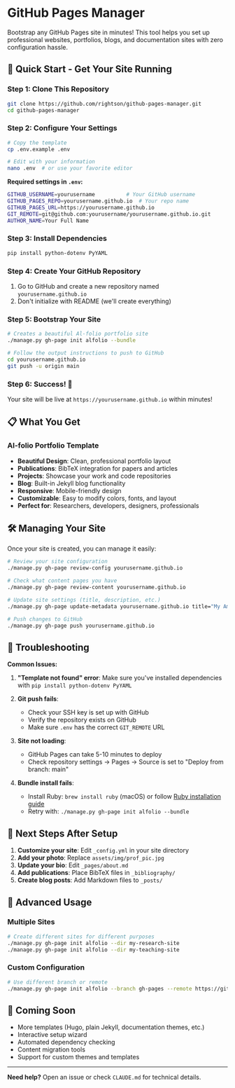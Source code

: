# GitHub Pages Manager

Bootstrap any GitHub Pages site in minutes! This tool helps you set up professional websites, portfolios, blogs, and documentation sites with zero configuration hassle.

## 🚀 Quick Start - Get Your Site Running

### Step 1: Clone This Repository
```bash
git clone https://github.com/rightson/github-pages-manager.git
cd github-pages-manager
```

### Step 2: Configure Your Settings
```bash
# Copy the template
cp .env.example .env

# Edit with your information
nano .env  # or use your favorite editor
```

**Required settings in `.env`:**
```bash
GITHUB_USERNAME=yourusername          # Your GitHub username
GITHUB_PAGES_REPO=yourusername.github.io  # Your repo name
GITHUB_PAGES_URL=https://yourusername.github.io
GIT_REMOTE=git@github.com:yourusername/yourusername.github.io.git
AUTHOR_NAME=Your Full Name
```

### Step 3: Install Dependencies
```bash
pip install python-dotenv PyYAML
```

### Step 4: Create Your GitHub Repository
1. Go to GitHub and create a new repository named `yourusername.github.io`
2. Don't initialize with README (we'll create everything)

### Step 5: Bootstrap Your Site
```bash
# Creates a beautiful Al-folio portfolio site
./manage.py gh-page init alfolio --bundle

# Follow the output instructions to push to GitHub
cd yourusername.github.io
git push -u origin main
```

### Step 6: Success! 🎉
Your site will be live at `https://yourusername.github.io` within minutes!

## 📋 What You Get

### Al-folio Portfolio Template
- **Beautiful Design**: Clean, professional portfolio layout
- **Publications**: BibTeX integration for papers and articles
- **Projects**: Showcase your work and code repositories
- **Blog**: Built-in Jekyll blog functionality
- **Responsive**: Mobile-friendly design
- **Customizable**: Easy to modify colors, fonts, and layout
- **Perfect for**: Researchers, developers, designers, professionals

## 🛠️ Managing Your Site

Once your site is created, you can manage it easily:

```bash
# Review your site configuration
./manage.py gh-page review-config yourusername.github.io

# Check what content pages you have
./manage.py gh-page review-content yourusername.github.io

# Update site settings (title, description, etc.)
./manage.py gh-page update-metadata yourusername.github.io title="My Amazing Site"

# Push changes to GitHub
./manage.py gh-page push yourusername.github.io
```

## 🔧 Troubleshooting

**Common Issues:**

1. **"Template not found" error**: Make sure you've installed dependencies with `pip install python-dotenv PyYAML`

2. **Git push fails**:
   - Check your SSH key is set up with GitHub
   - Verify the repository exists on GitHub
   - Make sure `.env` has the correct `GIT_REMOTE` URL

3. **Site not loading**:
   - GitHub Pages can take 5-10 minutes to deploy
   - Check repository settings → Pages → Source is set to "Deploy from branch: main"

4. **Bundle install fails**:
   - Install Ruby: `brew install ruby` (macOS) or follow [Ruby installation guide](https://www.ruby-lang.org/en/documentation/installation/)
   - Retry with: `./manage.py gh-page init alfolio --bundle`

## 🎯 Next Steps After Setup

1. **Customize your site**: Edit `_config.yml` in your site directory
2. **Add your photo**: Replace `assets/img/prof_pic.jpg`
3. **Update your bio**: Edit `_pages/about.md`
4. **Add publications**: Place BibTeX files in `_bibliography/`
5. **Create blog posts**: Add Markdown files to `_posts/`

## 🚀 Advanced Usage

### Multiple Sites
```bash
# Create different sites for different purposes
./manage.py gh-page init alfolio --dir my-research-site
./manage.py gh-page init alfolio --dir my-teaching-site
```

### Custom Configuration
```bash
# Use different branch or remote
./manage.py gh-page init alfolio --branch gh-pages --remote https://github.com/user/repo.git
```

## 🔮 Coming Soon

- More templates (Hugo, plain Jekyll, documentation themes, etc.)
- Interactive setup wizard
- Automated dependency checking
- Content migration tools
- Support for custom themes and templates

---

**Need help?** Open an issue or check `CLAUDE.md` for technical details.